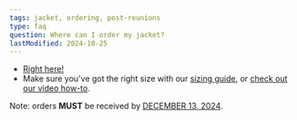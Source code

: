 ```yaml
---
tags: jacket, ordering, post-reunions
type: faq
question: Where can I order my jacket?
lastModified: 2024-10-25
---
```


- [Right here!](https://princeton.reunioniq.com/shop/classof00)
- Make sure you've got the right size with our [sizing guide](/images/jacket/P2000_25th_Jacket_Sizing_Chart.pdf), or [check out our video how-to](https://youtube.com/shorts/OZ3EhH3GHaY). 

Note: orders **MUST** be received by [DECEMBER 13, 2024](/data/OrderMyReunionsJacket.ics).

<!--- If you will not be attending Reunions, email [jacket czar](mailto:p2000jackets@gmail.com) after the planning team has had a chance to recover from the weekend, but before June 5, with the subject line “LATE JACKET ORDER.”-->
